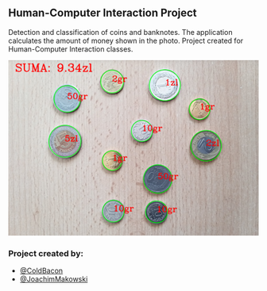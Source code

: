 ## Human-Computer Interaction Project

Detection and classification of coins and banknotes. The application calculates the amount of money shown in the photo. Project created for Human-Computer Interaction classes.

![Example](Data/example.png)

### Project created by:

* [@ColdBacon](https://github.com/ColdBacon)
* [@JoachimMakowski](https://github.com/JoachimMakowski)
